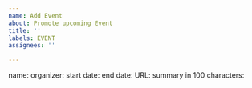 ```yaml
---
name: Add Event
about: Promote upcoming Event
title: ''
labels: EVENT
assignees: ''

---
```


name: 
organizer: 
start date: 
end date: 
URL: 
summary in 100 characters:

